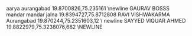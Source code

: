 aarya aurangabad 19.8700826,75.235161 \newline
GAURAV BOSSS   
mandar mandar jalna 19.8394727,75.8712808
RAVI VISHWAKARMA Aurangabad 19.870244,75.2351603,12 \ newline
SAYYED VIQUAR AHMED 19.8822979,75.3238076,682 \NEWLINE
